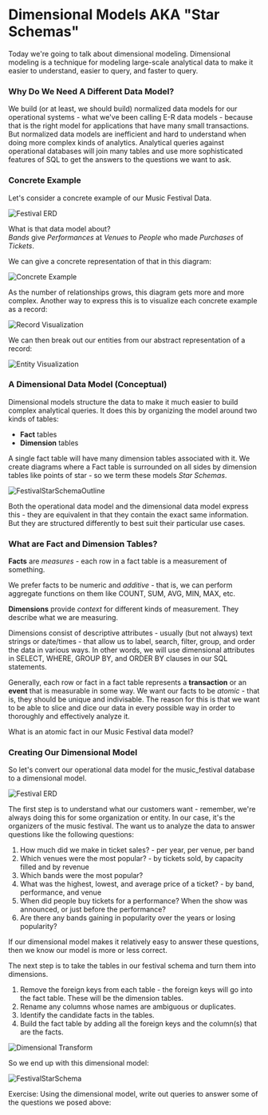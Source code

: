 # Dimensional Models AKA "Star Schemas"

Today we're going to talk about dimensional modeling. Dimensional modeling is a technique for 
modeling large-scale analytical data to make it easier to understand, easier to query, and faster 
to query.

### Why Do We Need A Different Data Model?
We build (or at least, we should build) normalized data models for our operational
systems - what we've been calling E-R data models - because that is the right model for applications 
that have many small transactions. But normalized data models are inefficient and hard to understand 
when doing more complex kinds of analytics. Analytical queries against operational databases will 
join many tables and use more sophisticated features of SQL to get the answers to the questions we 
want to ask.

### Concrete Example
Let's consider a concrete example of our Music Festival Data. 

![Festival ERD](./images/FestivalERD.drawio.png)

What is that data model about?  
_Bands_ give _Performances_ at _Venues_ to _People_ who made _Purchases_ of _Tickets_. 

We can give a concrete representation of that in this diagram:

![Concrete Example](./images/ConcreteFestival.drawio.png)

As the number of relationships grows, this diagram gets more and more complex. Another way to 
express this is to visualize each concrete example as a record:

![Record Visualization](./images/RecordVisualization.drawio.png)

We can then break out our entities from our abstract representation of a record:

![Entity Visualization](./images/EntityVisualization.drawio.png)

### A Dimensional Data Model (Conceptual)
Dimensional models structure the data to make it much easier to build complex analytical queries.
It does this by organizing the model around two kinds of tables:
* **Fact** tables 
* **Dimension** tables

A single fact table will have many dimension tables associated with it. We create diagrams where a
Fact table is surrounded on all sides by dimension tables like points of star - so we term these 
models _Star Schemas_.

![FestivalStarSchemaOutline](./images/StarSchemaOutline.drawio.png)

Both the operational data model and the dimensional data model express this - they are equivalent
in that they contain the exact same information. But they are structured differently to best suit
their particular use cases.

### What are Fact and Dimension Tables?
**Facts** are _measures_ - each row in a fact table is a measurement of something.

We prefer facts to be numeric and _additive_ - that is, we can perform aggregate functions on them
like COUNT, SUM, AVG, MIN, MAX, etc.

**Dimensions** provide _context_ for different kinds of measurement. They describe what we are 
measuring.

Dimensions consist of descriptive attributes - usually (but not always) text strings or date/times - 
that allow us to label, search, filter, group, and order the data in various ways. In other words, 
we will use dimensional attributes in SELECT, WHERE, GROUP BY, and ORDER BY clauses in our SQL 
statements.

Generally, each row or fact in a fact table represents a **transaction** or an **event** that is measurable
in some way. We want our facts to be _atomic_ - that is, they should be unique and indivisable. The
reason for this is that we want to be able to slice and dice our data in every possible way in order
to thoroughly and effectively analyze it.

What is an atomic fact in our Music Festival data model?

### Creating Our Dimensional Model

So let's convert our operational data model for the music_festival database to a dimensional model.

![Festival ERD](./images/FestivalERD.drawio.png)

The first step is to understand what our customers want - remember, we're always doing this for
some organization or entity. In our case, it's the organizers of the music festival. The want us
to analyze the data to answer questions like the following questions:

1) How much did we make in ticket sales? - per year, per venue, per band
2) Which venues were the most popular? - by tickets sold, by capacity filled and by revenue
3) Which bands were the most popular?
4) What was the highest, lowest, and average price of a ticket? - by band, performance, and venue
5) When did people buy tickets for a performance? When the show was announced, or just before the performance?
6) Are there any bands gaining in popularity over the years or losing popularity?

If our dimensional model makes it relatively easy to answer these questions, then we know our model
is more or less correct.

The next step is to take the tables in our festival schema and turn them into dimensions.

1. Remove the foreign keys from each table - the foreign keys will go into the fact table. These will be the dimension tables.
2. Rename any columns whose names are ambiguous or duplicates.
3. Identify the candidate facts in the tables.
4. Build the fact table by adding all the foreign keys and the column(s) that are the facts.

![Dimensional Transform](./images/DimensionalTransform.drawio.png)

So we end up with this dimensional model:

![FestivalStarSchema](./images/FestivalStarSchema.drawio.png)

Exercise:
Using the dimensional model, write out queries to answer some of the questions we posed above:






